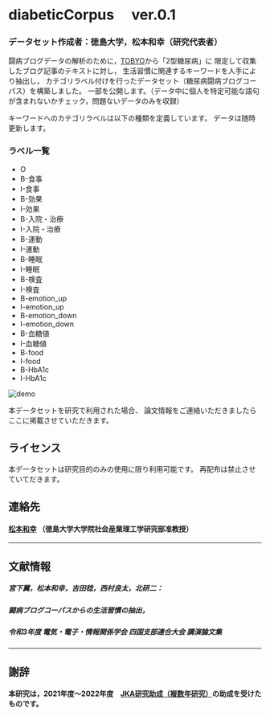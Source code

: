 # diabeticCorpus 　ver.0.1
### データセット作成者：徳島大学，松本和幸（研究代表者）

闘病ブログデータの解析のために，[TOBYO](https://www.tobyo.jp/)から「2型糖尿病」に
限定して収集したブログ記事のテキストに対し，
生活習慣に関連するキーワードを人手により抽出し，
カテゴリラベル付けを行ったデータセット（糖尿病闘病ブログコーパス）を構築しました。
一部を公開します。（データ中に個人を特定可能な語句が含まれないかチェック，問題ないデータのみを収録）

キーワードへのカテゴリラベルは以下の種類を定義しています。
データは随時更新します。

### ラベル一覧
- O
- B-食事
- I-食事
- B-効果
- I-効果
- B-入院・治療
- I-入院・治療
- B-運動
- I-運動
- B-睡眠
- I-睡眠
- B-検査
- I-検査
- B-emotion_up
- I-emotion_up
- B-emotion_down
- I-emotion_down
- B-血糖値
- I-血糖値
- B-food
- I-food
- B-HbA1c
- I-HbA1c

![demo](https://github.com/Kmatsu-tokudai/diabeticCorpus/wiki/images/diabeticSysDemo20220612.gif)

本データセットを研究で利用された場合、
論文情報をご連絡いただきましたらここに掲載させていただきます。

## ライセンス
本データセットは研究目的のみの使用に限り利用可能です。
再配布は禁止させていてだきます。

## 連絡先
#### [松本和幸](matumoto@is.tokushima-u.ac.jp) （徳島大学大学院社会産業理工学研究部准教授）

-----------

## 文献情報
##### 宮下翼，松本和幸，吉田稔，西村良太，北研二：　
##### 闘病ブログコーパスからの生活習慣の抽出，
##### 令和3年度 電気・電子・情報関係学会 四国支部連合大会 講演論文集

-----------

## 謝辞
#### 本研究は，2021年度～2022年度　[JKA研究助成（複数年研究）](https://hojo.keirin-autorace.or.jp/)の助成を受けたものです。

